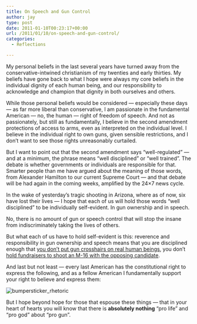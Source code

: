 ```yaml
---
title: On Speech and Gun Control
author: jay
type: post
date: 2011-01-10T00:23:17+00:00
url: /2011/01/10/on-speech-and-gun-control/
categories:
  - Reflections

---
```

My personal beliefs in the last several years have turned away from the conservative-intwined christianism of my twenties and early thirties. My beliefs have gone back to what I hope were always my core beliefs in the individual dignity of each human being, and our responsibility to acknowledge and champion that dignity in both ourselves and others.

While those personal beliefs would be considered — especially these days — as far more liberal than conservative, I am passionate in the fundamental American — no, the human — right of freedom of speech. And not as passionately, but still as fundamentally, I believe in the second amendment protections of access to arms, even as interpreted on the individual level. I believe in the individual right to own guns, given sensible restrictions, and I don’t want to see those rights unreasonably curtailed.

But I want to point out that the second amendment says “well-regulated” — and at a minimum, the phrase means “well disciplined” or “well trained”. The debate is whether governments or individuals are responsible for that. Smarter people than me have argued about the meaning of those words, from Alexander Hamilton to our current Supreme Court — and that debate will be had again in the coming weeks, amplified by the 24&#215;7 news cycle.

In the wake of yesterday’s tragic shooting in Arizona, where as of now, six have lost their lives — I hope that each of us will hold those words “well disciplined” to be individually self-evident. In gun ownership and in speech.

No, there is no amount of gun or speech control that will stop the insane from indiscriminately taking the lives of others.

But what each of us have to hold self-evident is this: reverence and responsibility in gun ownership and speech means that you are disciplined enough that [you don’t put gun crosshairs on real human beings][1], you don’t [hold fundraisers to shoot an M-16 with the opposing candidate][2].

And last but not least — every last American has the constitutional right to express the following, and as a fellow American I fundamentally support your right to believe and express them:

![][3]

But I hope beyond hope for those that espouse these things — that in your heart of hearts you will know that there is **absolutely nothing** “pro life” and “pro god” about “pro gun”.

 [1]: http://www.huffingtonpost.com/2010/03/24/sarah-palins-pac-puts-gun_n_511433.html
 [2]: http://www.dailykos.com/comments/2011/1/8/13371/41091/21#c21
 [3]: https://cdn.rambleon.org/migrate/2011/01/bumpersticker_rhetoric.jpeg (bumpersticker_rhetoric)